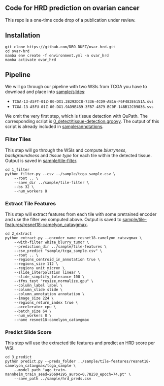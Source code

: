 Code for HRD prediction on ovarian cancer
-----------------------------------------

This repo is a one-time code drop of a publication under review.

Installation
------------

````
git clone https://github.com/DBO-DKFZ/ovar-hrd.git
cd ovar-hrd
mamba env create -f environment.yml -n ovar_hrd
mamba activate ovar_hrd
````


Pipeline
--------
We will go through our pipeline with two WSIs from TCGA you have to download and place into [sample/slides](sample/slides):  
  - `TCGA-13-A5FT-01Z-00-DX1.2B292DC8-7336-4CD9-AB1A-F6F482E6151A.svs`
  - `TCGA-13-A5FU-01Z-00-DX1.9AD9E4B9-3F87-4879-BC0F-148B12C09036.svs`

We omit the very first step, which is tissue detection with QuPath. The corresponding script is [0_detect/tissue-detection.groovy](0_detect/tissue-detection.groovy). The output of this script is already included in [sample/annotations](sample/annotations).

### Filter Tiles
This step will go through the WSIs and compute *blurryness*, *backgroundness* and *tissue type* for each tile within the detected tissue. Output is saved in [sample/tile-filter](sample/tile-filter).
````
cd 1_filter
python filter.py --csv ../sample/tcga_sample.csv \
    --root .. \
    --save_dir ../sample/tile-filter \
    --bs 32 \
    --num_workers 8
````

### Extract Tile Features
This step will extract features from each tile with some pretrained encoder and use the filter we computed above. Output is saved to [sample/tile-features/resnet18-camelyon_catavgmax](sample/tile-features/resnet18-camelyon_catavgmax).

````
cd 2_extract
python extract.py --encoder_name resnet18-camelyon_catavgmax \
    --with-filter white_blurry_tumor \
    --prediction_dir ../sample/tile-features \
    --csv_predict "sample/tcga_sample.csv" \
    --root .. \
    --regions_centroid_in_annotation true \
    --regions_size 112 \
    --regions_unit micron \
    --slide_interpolation linear \
    --slide_simplify_tolerance 100 \
    --tfms_test "resize,normalize,gpu" \
    --column_label label \
    --column_slide slide \
    --column_annotation annotation \
    --image_size 224 \
    --regions_return_index true \
    --accelerator cpu \
    --batch_size 64 \
    --num_workers 8 \
    --name resnet18-camelyon_catavgmax
````

### Predict Slide Score
This step will use the extracted tile features and predict an HRD score per WSI.
````
cd 3_predict
python predict.py --preds_folder ../sample/tile-features/resnet18-camelyon_catavgmax/tcga_sample \
    --model_path "ago_train-mannheim_train_seed=26694295_auroc=0.78250_epoch=74.pt" \
    --save_path ../sample/hrd_preds.csv
````
